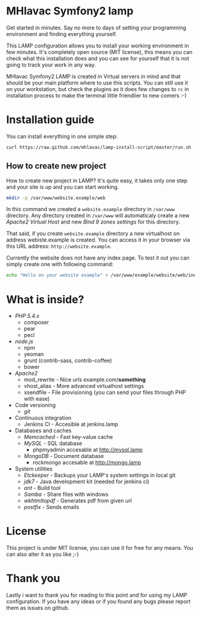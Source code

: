 MHlavac Symfony2 lamp
=====================

Get started in minutes. Say no more to days of setting your programming environment and finding everything yourself.

This LAMP configuration allows you to install your working environment in few minutes. It's completely open source (MIT license), this means you can check what this
installation does and you can see for yourself that it is not going to track your work in any way.

MHlavac Symfony2 LAMP is created in Virtual servers in mind and that should be your main platform where to use this scripts. You can still use it on your workstation,
but check the plugins as it does few changes to `rc` in installation process to make the terminal little friendlier to new comers :-)

Installation guide
==================

You can install everything in one simple step:

``` sh
curl https://raw.github.com/mhlavac/lamp-install-script/master/run.sh | sudo sh
```

How to create new project
-------------------------

How to create new project in LAMP? It's quite easy, it takes only one step and your site is up and you can start working.

``` sh
mkdir -p /var/www/website.example/web
```

In this command we created a `website.example` directory in `/var/www` directory. Any directory created in `/var/www` will automaticaly
create a new *Apache2 Virtual Host* and new *Bind 9 zones settings* for this directory.

That said, if you create `website.example` directory a new virtualhost on address webiste.example is created. You can access it in your browser
via this URL address: `http://website.example`.

Currently the website does not have any index page. To test it out you can simply create one with following command:

``` sh
echo "Hello on your website example" > /var/www/example/website/web/index.html
```

What is inside?
===============

* *PHP 5.4.x*
    * composer
    * pear
    * pecl
* *node.js*
    * npm
    * yeoman
    * grunt (contrib-sass, contrib-coffee)
    * bower
* *Apache2*
    * mod_rewrite - Nice urls example.com/<strong>something</strong>
    * vhost_alias - More advanced virtualhost settings
    * xsendfile - File provisioning (you can send your files through PHP with ease)
* Code versioning
    * *git*
* Continuous integration
    * Jenkins CI - Accesible at jenkins.lamp
* Databases and caches
    * *Memcached* - Fast key-value cache
    * *MySQL* - SQL database
        * phpmyadmin accesable at http://mysql.lamp
    * *MongoDB* - Document database
        * rockmongo accesable at http://mongo.lamp
* System utilities
    * *Etckeeper* - Backups your LAMP's system settings in local git
    * *jdk7* - Java development kit (needed for jenkins ci)
    * *ant* - Build tool
    * *Samba* - Share files with windows
    * *wkhtmltopdf* - Generates pdf from given url
    * *postfix* - Sends emails

License
=======

This project is under MIT license, you can use it for free for any means. You can also alter it as you like ;-)

Thank you
=========

Lastly i want to thank you for reading to this point and for using my LAMP configuration. If you have any ideas or if you found any bugs please report
them as issues on github.
